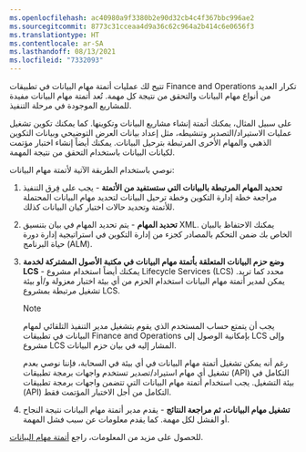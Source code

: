 ```yaml
---
ms.openlocfilehash: ac40980a9f3380b2e90d32cb4c4f367bbc996ae2
ms.sourcegitcommit: 8773c31cceaa4d9a36c62c964a2b414c6e0656f3
ms.translationtype: HT
ms.contentlocale: ar-SA
ms.lasthandoff: 08/13/2021
ms.locfileid: "7332093"
---
```

تتيح لك عمليات أتمتة مهام البيانات في تطبيقات Finance and Operations تكرار العديد من أنواع مهام البيانات والتحقق من نتيجة كل مهمة. تُعد أتمتة مهام البيانات مفيدة للمشاريع الموجودة في مرحلة التنفيذ.

على سبيل المثال، يمكنك أتمتة إنشاء مشاريع البيانات وتكوينها. كما يمكنك تكوين تشغيل عمليات الاستيراد/التصدير وتنشيطه، مثل إعداد بيانات العرض التوضيحي وبيانات التكوين الذهبي والمهام الأخرى المرتبطة بترحيل البيانات.
يمكنك أيضاً إنشاء اختبار مؤتمت لكيانات البيانات باستخدام التحقق من نتيجة المهمة.

نوصي باستخدام الطريقة الآتية لأتمتة مهام البيانات:

1.  **تحديد المهام المرتبطة بالبيانات التي ستستفيد من الأتمتة** - يجب على فِرق التنفيذ مراجعة خطة إدارة التكوين وخطة ترحيل البيانات لتحديد مهام البيانات المحتملة للأتمتة وتحديد حالات اختبار كيان البيانات كذلك.

2.  **تحديد المهام** - يتم تحديد المهام في بيان بتنسيق XML. يمكنك الاحتفاظ بالبيان الخاص بك ضمن التحكم بالمصادر كجزء من إدارة التكوين في استراتيجية إدارة دورة حياة البرنامج (ALM).

3.  **وضع حزم البيانات المتعلقة بأتمتة مهام البيانات في مكتبة الأصول المشتركة لخدمة LCS** - يمكنك أيضاً استخدام مشروع Lifecycle Services ‏(LCS) محدد كما تريد. يمكن لمدير أتمتة مهام البيانات استخدام الحزم من أي بيئة اختبار معزولة و/أو بيئة تشغيل مرتبطة بمشروع LCS.

    > [!NOTE]
    > 
    > يجب أن يتمتع حساب المستخدم الذي يقوم بتشغيل مدير التنفيذ التلقائي لمهام البيانات في تطبيقات Finance and Operations بإمكانية الوصول إلى LCS وإلى مشروع LCS المشار إليه في بيان حزم البيانات.
    > 
    >   رغم أنه يمكن تشغيل أتمتة مهام البيانات في أي بيئة في السحابة، فإننا نوصي بعدم تشغيل أي مهام استيراد/تصدير تستخدم واجهات برمجة تطبيقات (API) التكامل في بيئة التشغيل. يجب استخدام أتمتة مهام البيانات التي تتضمن واجهات برمجة تطبيقات (API) التكامل من أجل الاختبار المؤتمت فقط.

4.  **تشغيل مهام البيانات، ثم مراجعة النتائج** - يقدم مدير أتمتة مهام البيانات نتيجة النجاح أو الفشل لكل مهمة. كما يقدم معلومات عن سبب فشل المهمة.

للحصول على مزيد من المعلومات، راجع [أتمتة مهام البيانات](/dynamics365/fin-ops-core/dev-itpro/data-entities/data-task-automation/?azure-portal=true).
